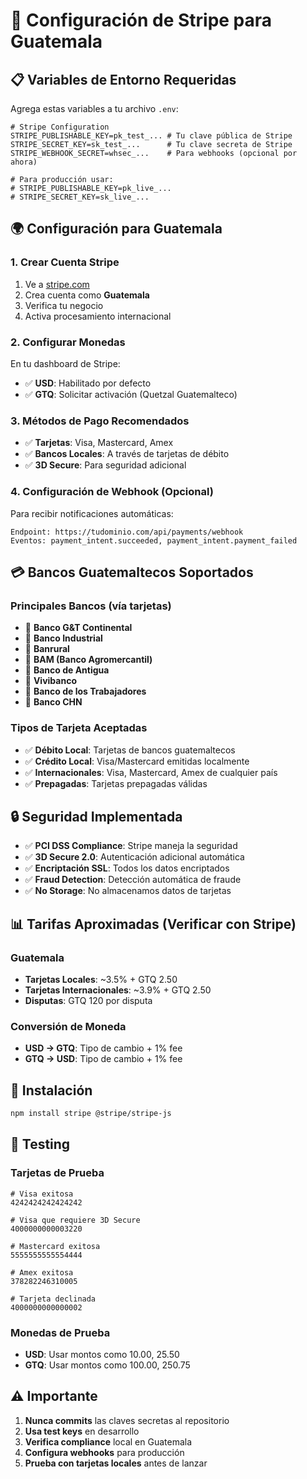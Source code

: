 # 🔧 Configuración de Stripe para Guatemala

## 📋 Variables de Entorno Requeridas

Agrega estas variables a tu archivo `.env`:

```env
# Stripe Configuration
STRIPE_PUBLISHABLE_KEY=pk_test_... # Tu clave pública de Stripe
STRIPE_SECRET_KEY=sk_test_...      # Tu clave secreta de Stripe
STRIPE_WEBHOOK_SECRET=whsec_...    # Para webhooks (opcional por ahora)

# Para producción usar:
# STRIPE_PUBLISHABLE_KEY=pk_live_...
# STRIPE_SECRET_KEY=sk_live_...
```

## 🌍 Configuración para Guatemala

### **1. Crear Cuenta Stripe**
1. Ve a [stripe.com](https://stripe.com)
2. Crea cuenta como **Guatemala** 
3. Verifica tu negocio
4. Activa procesamiento internacional

### **2. Configurar Monedas**
En tu dashboard de Stripe:
- ✅ **USD**: Habilitado por defecto
- ✅ **GTQ**: Solicitar activación (Quetzal Guatemalteco)

### **3. Métodos de Pago Recomendados**
- ✅ **Tarjetas**: Visa, Mastercard, Amex
- ✅ **Bancos Locales**: A través de tarjetas de débito
- ✅ **3D Secure**: Para seguridad adicional

### **4. Configuración de Webhook (Opcional)**
Para recibir notificaciones automáticas:
```
Endpoint: https://tudominio.com/api/payments/webhook
Eventos: payment_intent.succeeded, payment_intent.payment_failed
```

## 💳 Bancos Guatemaltecos Soportados

### **Principales Bancos (vía tarjetas)**
- 🏦 **Banco G&T Continental**
- 🏦 **Banco Industrial** 
- 🏦 **Banrural**
- 🏦 **BAM (Banco Agromercantil)**
- 🏦 **Banco de Antigua**
- 🏦 **Vivibanco**
- 🏦 **Banco de los Trabajadores**
- 🏦 **Banco CHN**

### **Tipos de Tarjeta Aceptadas**
- ✅ **Débito Local**: Tarjetas de bancos guatemaltecos
- ✅ **Crédito Local**: Visa/Mastercard emitidas localmente
- ✅ **Internacionales**: Visa, Mastercard, Amex de cualquier país
- ✅ **Prepagadas**: Tarjetas prepagadas válidas

## 🔒 Seguridad Implementada

- ✅ **PCI DSS Compliance**: Stripe maneja la seguridad
- ✅ **3D Secure 2.0**: Autenticación adicional automática
- ✅ **Encriptación SSL**: Todos los datos encriptados
- ✅ **Fraud Detection**: Detección automática de fraude
- ✅ **No Storage**: No almacenamos datos de tarjetas

## 📊 Tarifas Aproximadas (Verificar con Stripe)

### **Guatemala**
- **Tarjetas Locales**: ~3.5% + GTQ 2.50
- **Tarjetas Internacionales**: ~3.9% + GTQ 2.50
- **Disputas**: GTQ 120 por disputa

### **Conversión de Moneda**
- **USD → GTQ**: Tipo de cambio + 1% fee
- **GTQ → USD**: Tipo de cambio + 1% fee

## 🚀 Instalación

```bash
npm install stripe @stripe/stripe-js
```

## 🧪 Testing

### **Tarjetas de Prueba**
```
# Visa exitosa
4242424242424242

# Visa que requiere 3D Secure  
4000000000003220

# Mastercard exitosa
5555555555554444

# Amex exitosa
378282246310005

# Tarjeta declinada
4000000000000002
```

### **Monedas de Prueba**
- **USD**: Usar montos como 10.00, 25.50
- **GTQ**: Usar montos como 100.00, 250.75

## ⚠️ Importante

1. **Nunca commits** las claves secretas al repositorio
2. **Usa test keys** en desarrollo
3. **Verifica compliance** local en Guatemala
4. **Configura webhooks** para producción
5. **Prueba con tarjetas locales** antes de lanzar
